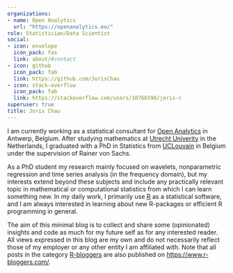 ```yaml
---
organizations:
- name: Open Analytics
  url: "https://openanalytics.eu/"
role: Statistician/Data Scientist
social:
- icon: envelope
  icon_pack: fas
  link: about/#contact
- icon: github
  icon_pack: fab
  link: https://github.com/JorisChau
- icon: stack-overflow
  icon_pack: fab
  link: https://stackoverflow.com/users/10766590/joris-c
superuser: true
title: Joris Chau
---
```


I am currently working as a statistical consultant for [Open Analytics](https://openanalytics.eu) in Antwerp, Belgium. After studying mathematics at [Utrecht Univerity](https://www.uu.nl) in the Netherlands, I graduated with a PhD in Statistics from [UCLouvain](https://uclouvain.be/index.html) in Belgium under the supervision of Rainer von Sachs. 

As a PhD student my research mainly focused on wavelets, nonparametric regression and time series analysis (in the frequency domain), but my interests extend beyond these subjects and include any practically relevant topic in mathematical or computational statistics from which I can learn something new. In my daily work, I primarily use [R](https://www.r-project.org/) as a statistical software, and I am always interested in learning about new R-packages or efficient R programming in general. 

The aim of this minimal blog is to collect and share some (opinionated) insights and code as much for my future self as for any interested reader. All views expressed in this blog are my own and do not necessarily reflect those of my employer or any other entity I am affiliated with. Note that all posts in the category [R-bloggers](/category/r-bloggers) are also published on https://www.r-bloggers.com/.
